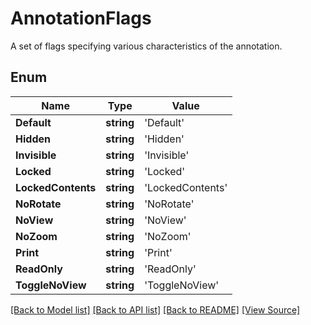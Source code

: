 # AnnotationFlags
A set of flags specifying various characteristics of the annotation.

## Enum
Name | Type | Value
------------ | ------------- | -------------
**Default** | **string** | 'Default'
**Hidden** | **string** | 'Hidden'
**Invisible** | **string** | 'Invisible'
**Locked** | **string** | 'Locked'
**LockedContents** | **string** | 'LockedContents'
**NoRotate** | **string** | 'NoRotate'
**NoView** | **string** | 'NoView'
**NoZoom** | **string** | 'NoZoom'
**Print** | **string** | 'Print'
**ReadOnly** | **string** | 'ReadOnly'
**ToggleNoView** | **string** | 'ToggleNoView'

[[Back to Model list]](../README.md#documentation-for-models) [[Back to API list]](../README.md#documentation-for-api-endpoints) [[Back to README]](../README.md) [[View Source]](../src/models/annotationFlags.ts)

